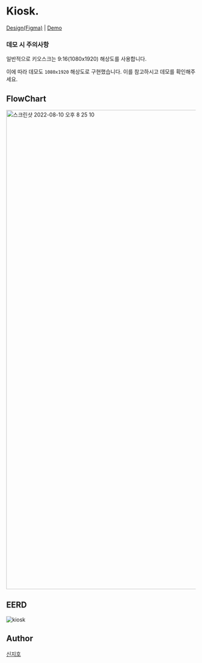 # Kiosk.

[Design(Figma)](https://www.figma.com/file/s7MUi94fpbUShflS7hG82W/%EC%9A%B0%EC%95%84%ED%95%9C-%ED%85%8C%ED%81%AC-%EC%BA%A0%ED%94%84-5%2C6-%EC%A3%BC%EC%B0%A8---%ED%82%A4%EC%98%A4%EC%8A%A4%ED%81%AC?node-id=0%3A1)
| [Demo](54.180.132.31)

### 데모 시 주의사항

일반적으로 키오스크는 9:16(1080x1920) 해상도를 사용합니다.

이에 따라 데모도 `1080x1920` 해상도로 구현했습니다. 이를 참고하시고 데모를 확인해주세요.

## FlowChart

<img width="1270" alt="스크린샷 2022-08-10 오후 8 25 10" src="https://user-images.githubusercontent.com/60956392/183889698-6c058fdf-cb0a-4183-b2e8-10202ec58da9.png">

## EERD

![kiosk](https://user-images.githubusercontent.com/60956392/183889739-21c31e31-9e3a-4269-b43f-e05fb8c672f8.png)

## Author

[신지호](https://github.com/Zih0)
